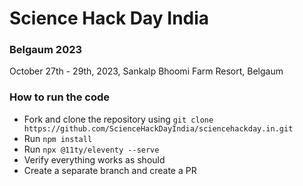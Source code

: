 # Science Hack Day India
### Belgaum 2023

October 27th - 29th, 2023, Sankalp Bhoomi Farm Resort, Belgaum

### How to run the code
- Fork and clone the repository using `git clone https://github.com/ScienceHackDayIndia/sciencehackday.in.git`
- Run `npm install`
- Run `npx @11ty/eleventy --serve`
- Verify everything works as should
- Create a separate branch and create a PR
